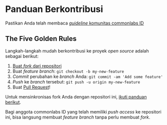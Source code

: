 # Panduan Berkontribusi

Pastikan Anda telah membaca [_guideline_ komunitas commonlabs ID](https://github.com/commonlabs-id/guidelines)

## The Five Golden Rules

Langkah-langkah mudah berkontribusi ke proyek _open source_ adalah sebagai berikut:

1. [Buat _fork_ dari repositori](https://github.com/kata-ai/wicara/fork)
2. Buat _feature branch_: `git checkout -b my-new-feature`
3. _Commit_ perubahan ke _branch_ Anda: `git commit -am 'Add some feature'`
4. _Push_ ke _branch_ tersebut: `git push -u origin my-new-feature`
5. Buat [Pull Request](https://github.com/kata-ai/wicara/pulls)!

Untuk mensinkronisas fork Anda dengan repositori ini, [ikuti panduan berikut](https://help.github.com/articles/syncing-a-fork/).

Bagi anggota commonlabs ID yang telah memiliki _push access_ ke repositori ini, bisa langsung membuat _feature branch_ tanpa perlu membuat _fork_.
